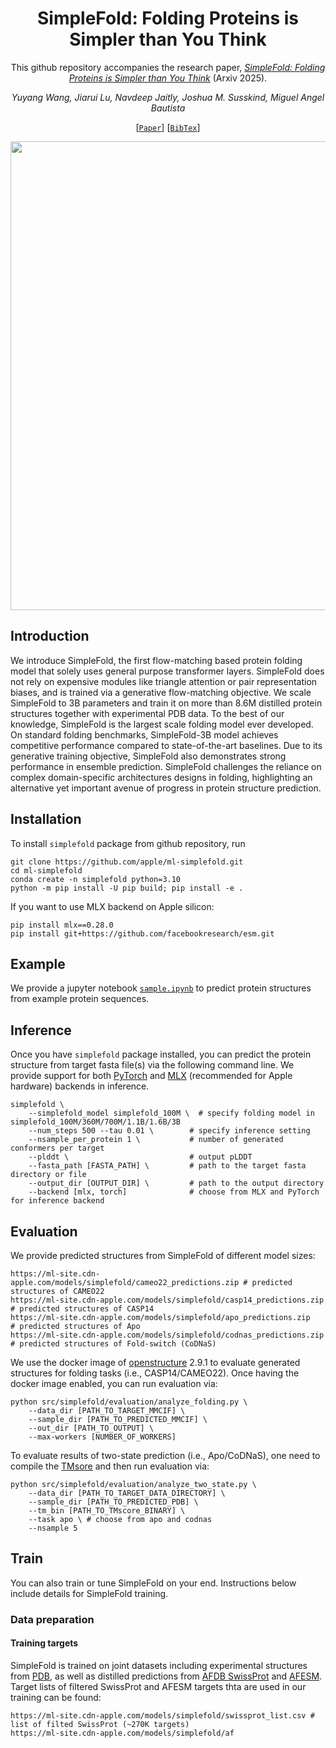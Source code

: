 
<h1 align="center"><strong>SimpleFold: Folding Proteins is Simpler than You Think</strong></h1>


<div align="center">

This github repository accompanies the research paper, [*SimpleFold: Folding Proteins is Simpler than You Think*](https://arxiv.org/abs/2509.18480) (Arxiv 2025).

*Yuyang Wang, Jiarui Lu, Navdeep Jaitly, Joshua M. Susskind, Miguel Angel Bautista*

[[`Paper`](https://arxiv.org/abs/2509.18480)]  [[`BibTex`](#citation)]

<img src="assets/intro.png" width="750">

</div>


## Introduction

We introduce SimpleFold, the first flow-matching based protein folding model that solely uses general purpose transformer layers. SimpleFold does not rely on expensive modules like triangle attention or pair representation biases, and is trained via a generative flow-matching objective. We scale SimpleFold to 3B parameters and train it on more than 8.6M distilled protein structures together with experimental PDB data. To the best of our knowledge, SimpleFold is the largest scale folding model ever developed. On standard folding benchmarks, SimpleFold-3B model achieves competitive performance compared to state-of-the-art baselines. Due to its generative training objective, SimpleFold also demonstrates strong performance in ensemble prediction. SimpleFold challenges the reliance on complex domain-specific architectures designs in folding, highlighting an alternative yet important avenue of progress in protein structure prediction.

</div>


## Installation

To install `simplefold` package from github repository, run
```
git clone https://github.com/apple/ml-simplefold.git
cd ml-simplefold
conda create -n simplefold python=3.10
python -m pip install -U pip build; pip install -e .
```
If you want to use MLX backend on Apple silicon: 
```
pip install mlx==0.28.0
pip install git+https://github.com/facebookresearch/esm.git
```

## Example 

We provide a jupyter notebook [`sample.ipynb`](sample.ipynb) to predict protein structures from example protein sequences. 

## Inference

Once you have `simplefold` package installed, you can predict the protein structure from target fasta file(s) via the following command line. We provide support for both [PyTorch](https://pytorch.org/) and [MLX](https://mlx-framework.org/) (recommended for Apple hardware) backends in inference. 
```
simplefold \
    --simplefold_model simplefold_100M \  # specify folding model in simplefold_100M/360M/700M/1.1B/1.6B/3B
    --num_steps 500 --tau 0.01 \        # specify inference setting
    --nsample_per_protein 1 \           # number of generated conformers per target
    --plddt \                           # output pLDDT
    --fasta_path [FASTA_PATH] \         # path to the target fasta directory or file
    --output_dir [OUTPUT_DIR] \         # path to the output directory
    --backend [mlx, torch]              # choose from MLX and PyTorch for inference backend 
```

## Evaluation

We provide predicted structures from SimpleFold of different model sizes:
```
https://ml-site.cdn-apple.com/models/simplefold/cameo22_predictions.zip # predicted structures of CAMEO22
https://ml-site.cdn-apple.com/models/simplefold/casp14_predictions.zip  # predicted structures of CASP14
https://ml-site.cdn-apple.com/models/simplefold/apo_predictions.zip     # predicted structures of Apo
https://ml-site.cdn-apple.com/models/simplefold/codnas_predictions.zip  # predicted structures of Fold-switch (CoDNaS)
```
We use the docker image of [openstructure](https://git.scicore.unibas.ch/schwede/openstructure/) 2.9.1 to evaluate generated structures for folding tasks (i.e., CASP14/CAMEO22). Once having the docker image enabled, you can run evaluation via:
```
python src/simplefold/evaluation/analyze_folding.py \
    --data_dir [PATH_TO_TARGET_MMCIF] \
    --sample_dir [PATH_TO_PREDICTED_MMCIF] \
    --out_dir [PATH_TO_OUTPUT] \
    --max-workers [NUMBER_OF_WORKERS]
```
To evaluate results of two-state prediction (i.e., Apo/CoDNaS), one need to compile the [TMsore](https://zhanggroup.org/TM-score/TMscore.cpp) and then run evaluation via:
```
python src/simplefold/evaluation/analyze_two_state.py \ 
    --data_dir [PATH_TO_TARGET_DATA_DIRECTORY] \
    --sample_dir [PATH_TO_PREDICTED_PDB] \
    --tm_bin [PATH_TO_TMscore_BINARY] \
    --task apo \ # choose from apo and codnas
    --nsample 5
```

## Train

You can also train or tune SimpleFold on your end. Instructions below include details for SimpleFold training. 

### Data preparation

#### Training targets

SimpleFold is trained on joint datasets including experimental structures from [PDB](https://www.rcsb.org/), as well as distilled predictions from [AFDB SwissProt](https://alphafold.ebi.ac.uk/download#swissprot-section) and [AFESM](https://afesm.foldseek.com/). Target lists of filtered SwissProt and AFESM targets thta are used in our training can be found:
```
https://ml-site.cdn-apple.com/models/simplefold/swissprot_list.csv # list of filted SwissProt (~270K targets)
https://ml-site.cdn-apple.com/models/simplefold/af